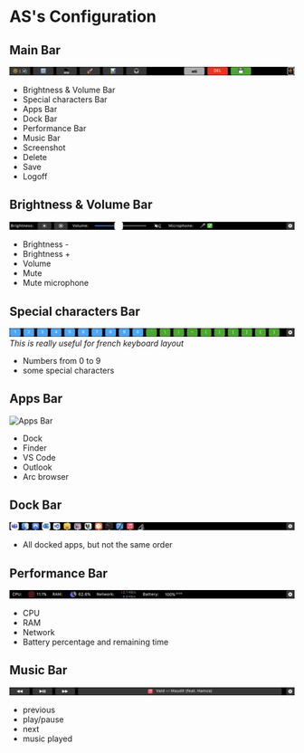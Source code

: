 # AS's Configuration

## Main Bar

![Main Bar](images/AS-main.jpg)

- Brightness & Volume Bar
- Special characters Bar
- Apps Bar
- Dock Bar
- Performance Bar
- Music Bar
- Screenshot
- Delete
- Save
- Logoff

## Brightness & Volume Bar

![Brightness & Volume Bar](images/AS-brightness_volume.jpg)

- Brightness -
- Brightness +
- Volume
- Mute
- Mute microphone

## Special characters Bar

![Special characters Bar](images/AS-specialcharacters.jpg)
_This is really useful for french keyboard layout_

- Numbers from 0 to 9
- some special characters

## Apps Bar

![Apps Bar](images/AS-apps.jpg)

- Dock
- Finder
- VS Code
- Outlook
- Arc browser

## Dock Bar

![Dock Bar](images/AS-dock.jpg)

- All docked apps, but not the same order

## Performance Bar

![Performance Bar](images/AS-performance.jpg)

- CPU
- RAM
- Network
- Battery percentage and remaining time

## Music Bar

![Music Bar](images/AS-music.jpg)

- previous
- play/pause
- next
- music played
